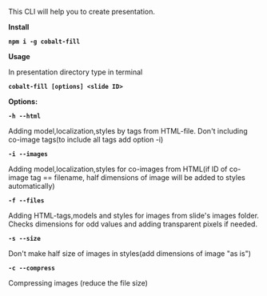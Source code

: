 This CLI will help you to create presentation.

**Install**

**`npm i -g cobalt-fill`**

**Usage**

In presentation directory type in terminal

**`cobalt-fill [options] <slide ID>`**

**Options:**

**`-h --html`**

Adding model,localization,styles by tags from HTML-file. Don't including co-image tags(to include all tags add option -i)

**`-i --images`**

Adding model,localization,styles for co-images from HTML(if ID of co-image tag == filename, half dimensions of image will be added to styles automatically)

**`-f --files`**

Adding HTML-tags,models and styles for images from slide's images folder. Checks dimensions for odd values and adding transparent pixels if needed.

**`-s --size`**

Don't make half size of images in styles(add dimensions of image "as is")

**`-c --compress`**

Compressing images (reduce the file size)
